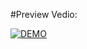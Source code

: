 #Preview Vedio:


[![DEMO](https://github.com/SyedaUmmeNaima/groceryStore-FE/assets/169078478/56b2fe0e-0037-44d2-bcce-c914ad5ebf8e)](https://drive.google.com/file/d/1sJf8rHY71jnnmquy3ISHUAme74zpX4vx/view?usp=sharing)





